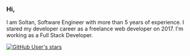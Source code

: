 ### Hi,

I am Soltan, Software Engineer with more than 5 years of experience. I stared my developer career as a freelance web developer on 2017. I'm working as a Full Stack Developer.

[![GitHub User's stars](https://img.shields.io/github/stars/soltancode?style=social)](https://github.com/soltancode)

